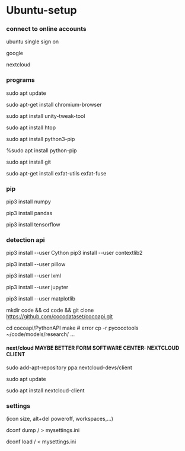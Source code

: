 # Ubuntu-setup
### connect to online accounts
ubuntu single sign on

google

nextcloud

### programs
sudo apt update

sudo apt-get install chromium-browser

sudo apt install unity-tweak-tool

sudo apt install htop

sudo apt install python3-pip

%sudo apt install python-pip

sudo apt install git

sudo apt-get install exfat-utils exfat-fuse 




### pip
pip3 install numpy

pip3 install pandas

pip3 install tensorflow


### detection api
pip3 install --user Cython
pip3 install --user contextlib2

pip3 install --user pillow

pip3 install --user lxml

pip3 install --user jupyter

pip3 install --user matplotlib

mkdir code && cd code && git clone https://github.com/cocodataset/cocoapi.git

cd cocoapi/PythonAPI
make # error
cp -r pycocotools ~/code/models/research/
...

#### next/cloud MAYBE BETTER FORM SOFTWARE CENTER: NEXTCLOUD CLIENT
sudo add-apt-repository ppa:nextcloud-devs/client

sudo apt update

sudo apt install nextcloud-client




### settings
(icon size, alt+del poweroff, workspaces,...)

dconf dump / > mysettings.ini

dconf load / < mysettings.ini
